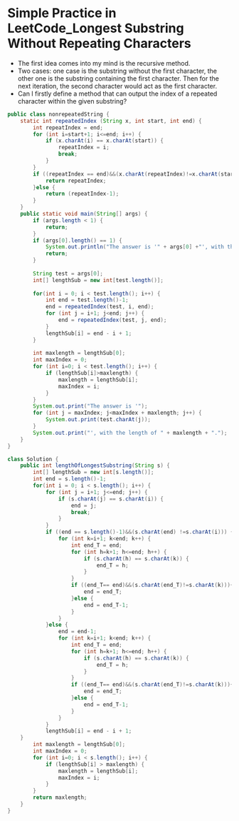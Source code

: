 # Simple Practice in LeetCode_Longest Substring Without Repeating Characters        

- The first idea comes into my mind is the recursive method.                
- Two cases: one case is the substring without the first character, the other one is the substring containing the first character. Then for the next iteration, the second character would act as the first character.                 
- Can I firstly define a method that can output the index of a repeated character within the given substring?                  

```java
public class nonrepeatedString {
	static int repeatedIndex (String x, int start, int end) {
		int repeatIndex = end;
		for (int i=start+1; i<=end; i++) {
			if (x.charAt(i) == x.charAt(start)) {
				repeatIndex = i;
				break;
			}
		}
		if ((repeatIndex == end)&&(x.charAt(repeatIndex)!=x.charAt(start))) {
			return repeatIndex;
		}else {
			return (repeatIndex-1);
		}
	}
	public static void main(String[] args) {
		if (args.length < 1) {
			return;
		}
		if (args[0].length() == 1) {
			System.out.println("The answer is '" + args[0] +"', with the length of 1.");
			return;
		}
		
		String test = args[0];
		int[] lengthSub = new int[test.length()];
		
		for(int i = 0; i < test.length(); i++) {
			int end = test.length()-1;
			end = repeatedIndex(test, i, end);
			for (int j = i+1; j<end; j++) {				
				end = repeatedIndex(test, j, end);				
			}
			lengthSub[i] = end - i + 1;
		}
		
		int maxlength = lengthSub[0];
		int maxIndex = 0;
		for (int i=0; i < test.length(); i++) {
			if (lengthSub[i]>maxlength) {
				maxlength = lengthSub[i];
				maxIndex = i;
			}
		}
		System.out.print("The answer is '");
		for (int j = maxIndex; j<maxIndex + maxlength; j++) {
			System.out.print(test.charAt(j));
		}
		System.out.print("', with the length of " + maxlength + ".");
	}
}
```

```java
class Solution {
    public int lengthOfLongestSubstring(String s) {
        int[] lengthSub = new int[s.length()];
        int end = s.length()-1;
        for(int i = 0; i < s.length(); i++) {
            for (int j = i+1; j<=end; j++) {
                if (s.charAt(j) == s.charAt(i)) {
                    end = j;
                    break;
                }
            }
            if ((end == s.length()-1)&&(s.charAt(end) !=s.charAt(i))) {
                for (int k=i+1; k<end; k++) {
                    int end_T = end;
                    for (int h=k+1; h<=end; h++) {
                        if (s.charAt(h) == s.charAt(k)) {
                            end_T = h;
                        }
                    }
                    if ((end_T== end)&&(s.charAt(end_T)!=s.charAt(k))){
                        end = end_T;
                    }else {
                        end = end_T-1;
                    }
                }    
            }else {
                end = end-1;
                for (int k=i+1; k<end; k++) {
                    int end_T = end;
                    for (int h=k+1; h<=end; h++) {
                        if (s.charAt(h) == s.charAt(k)) {
                            end_T = h;
                        }
                    }
                    if ((end_T== end)&&(s.charAt(end_T)!=s.charAt(k))){
                        end = end_T;
                    }else {
                        end = end_T-1;
                    }
                }  
            }
            lengthSub[i] = end - i + 1;
	}
        int maxlength = lengthSub[0];
        int maxIndex = 0;
        for (int i=0; i < s.length(); i++) {
            if (lengthSub[i] > maxlength) {
                maxlength = lengthSub[i];
                maxIndex = i;
            }
        }
        return maxlength;
	}
}
```

